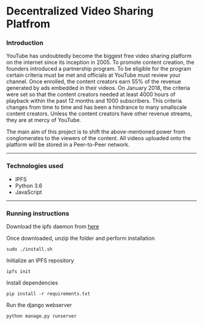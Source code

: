 # Decentralized Video Sharing Platfrom

### Introduction

YouTube has undoubtedly become the biggest free video sharing platform on the internet since its inception in 2005. To promote content creation, the founders introduced a partnership program. To be eligible for the program certain criteria must be met and officials at YouTube must review your channel. Once enrolled, the content creators earn 55% of the revenue generated by ads embedded in their videos. On January 2018, the criteria were set so that the content creators needed at least 4000 hours of playback within the past 12 months and 1000 subscribers. This criteria changes from time to time and has been a hindrance to many smallscale content creators. Unless the content creators have other revenue streams, they are at mercy of YouTube. 

The main aim of this project is to shift the above-mentioned power from conglomerates to the viewers of the content. All videos uploaded onto the platform will be stored in a Peer-to-Peer network.


-----

### Technologies used 

- IPFS
- Python 3.6
- JavaScript

-----

### Running instructions

Download the ipfs daemon from <a href='https://dist.ipfs.io/#go-ipfs'>here</a>

Once downloaded, unzip the folder and perform installation

```
sudo ./install.sh
```

Initialize an IPFS repository

```
ipfs init
```

Install dependencies

```
pip install -r requirements.txt
```

Run the django webserver

```
python manage.py runserver
```